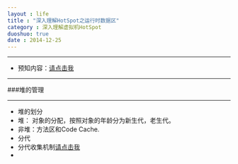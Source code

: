 ```yaml
---
layout : life
title : "深入理解HotSpot之运行时数据区"
category : 深入理解虚拟机HotSpot
duoshuo: true
date : 2014-12-25
---
```


--------------

* 预知内容：[请点击我](http://shxz130.github.io/blog/2014/11/05/%E6%B7%B1%E5%85%A5%E7%90%86%E8%A7%A3jvm%E4%B9%8B%E5%86%85%E5%AD%98%E7%AE%A1%E7%90%86.html)

---------------

###堆的管理
 
------------

* 堆的划分
 * 堆： 对象的分配，按照对象的年龄分为新生代，老生代。
 * 非堆：方法区和Code Cache.
* 分代
 * 分代收集机制[请点击我](http://shxz130.github.io/blog/2014/11/05/%E6%B7%B1%E5%85%A5%E7%90%86%E8%A7%A3jvm%E4%B9%8B%E5%9E%83%E5%9C%BE%E6%94%B6%E9%9B%86%E5%99%A8GC.html)
 * 